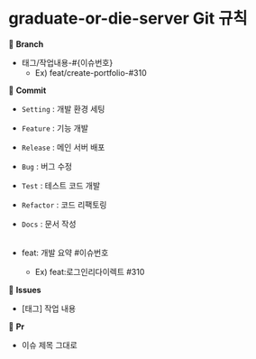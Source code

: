 # graduate-or-die-server Git 규칙
📌 **Branch**

- 태그/작업내용-#{이슈번호}
    - Ex) feat/create-portfolio-#310 <br>
    
📌 **Commit**
- `Setting`  : 개발 환경 세팅
- `Feature`  : 기능 개발
- `Release` : 메인 서버 배포
- `Bug` : 버그 수정
- `Test` : 테스트 코드 개발
- `Refactor` : 코드 리팩토링
- `Docs`  : 문서 작성
  <br>
  <br>
 
- feat: 개발 요약 #이슈번호</br>
     - Ex) feat:로그인리다이렉트 #310<br>
     
📌 **Issues**

- [태그] 작업 내용

📌 **Pr**

- 이슈 제목 그대로
